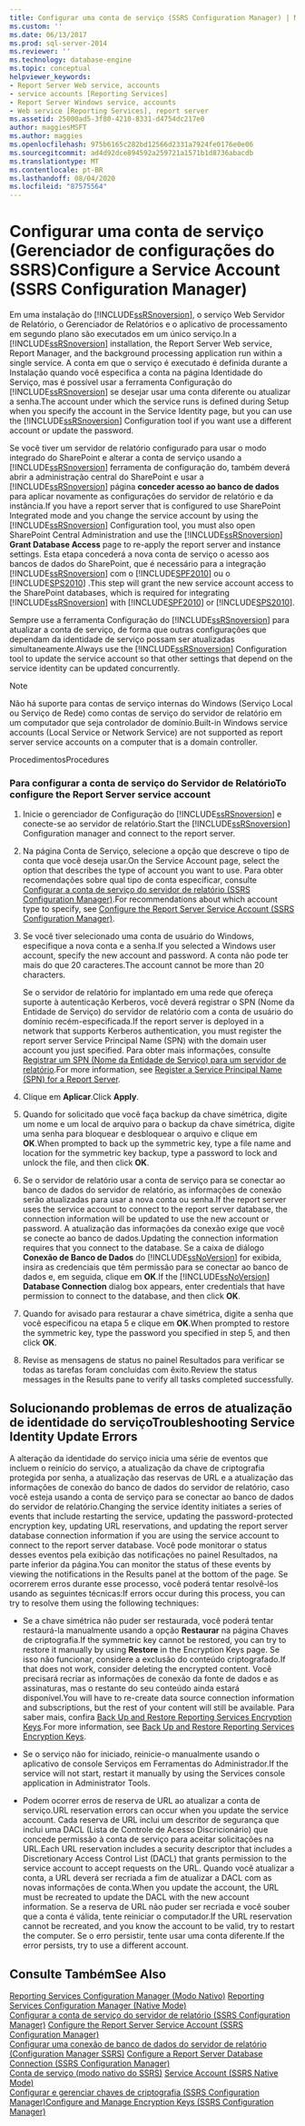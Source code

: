 ```yaml
---
title: Configurar uma conta de serviço (SSRS Configuration Manager) | Microsoft Docs
ms.custom: ''
ms.date: 06/13/2017
ms.prod: sql-server-2014
ms.reviewer: ''
ms.technology: database-engine
ms.topic: conceptual
helpviewer_keywords:
- Report Server Web service, accounts
- service accounts [Reporting Services]
- Report Server Windows service, accounts
- Web service [Reporting Services], report server
ms.assetid: 25000ad5-3f80-4210-8331-d4754dc217e0
author: maggiesMSFT
ms.author: maggies
ms.openlocfilehash: 975b6165c282bd12566d2331a7924fe0176e0e06
ms.sourcegitcommit: ad4d92dce894592a259721a1571b1d8736abacdb
ms.translationtype: MT
ms.contentlocale: pt-BR
ms.lasthandoff: 08/04/2020
ms.locfileid: "87575564"
---
```

# <a name="configure-a-service-account-ssrs-configuration-manager"></a><span data-ttu-id="562ae-102">Configurar uma conta de serviço (Gerenciador de configurações do SSRS)</span><span class="sxs-lookup"><span data-stu-id="562ae-102">Configure a Service Account (SSRS Configuration Manager)</span></span>
  <span data-ttu-id="562ae-103">Em uma instalação do [!INCLUDE[ssRSnoversion](../../includes/ssrsnoversion-md.md)], o serviço Web Servidor de Relatório, o Gerenciador de Relatórios e o aplicativo de processamento em segundo plano são executados em um único serviço.</span><span class="sxs-lookup"><span data-stu-id="562ae-103">In a [!INCLUDE[ssRSnoversion](../../includes/ssrsnoversion-md.md)] installation, the Report Server Web service, Report Manager, and the background processing application run within a single service.</span></span> <span data-ttu-id="562ae-104">A conta em que o serviço é executado é definida durante a Instalação quando você especifica a conta na página Identidade do Serviço, mas é possível usar a ferramenta Configuração do [!INCLUDE[ssRSnoversion](../../includes/ssrsnoversion-md.md)] se desejar usar uma conta diferente ou atualizar a senha.</span><span class="sxs-lookup"><span data-stu-id="562ae-104">The account under which the service runs is defined during Setup when you specify the account in the Service Identity page, but you can use the [!INCLUDE[ssRSnoversion](../../includes/ssrsnoversion-md.md)] Configuration tool if you want use a different account or update the password.</span></span>  
  
 <span data-ttu-id="562ae-105">Se você tiver um servidor de relatório configurado para usar o modo integrado do SharePoint e alterar a conta de serviço usando a [!INCLUDE[ssRSnoversion](../../includes/ssrsnoversion-md.md)] ferramenta de configuração do, também deverá abrir a administração central do SharePoint e usar a [!INCLUDE[ssRSnoversion](../../includes/ssrsnoversion-md.md)] página **conceder acesso ao banco de dados** para aplicar novamente as configurações do servidor de relatório e da instância.</span><span class="sxs-lookup"><span data-stu-id="562ae-105">If you have a report server that is configured to use SharePoint Integrated mode and you change the service account by using the [!INCLUDE[ssRSnoversion](../../includes/ssrsnoversion-md.md)] Configuration tool, you must also open SharePoint Central Administration and use the [!INCLUDE[ssRSnoversion](../../includes/ssrsnoversion-md.md)] **Grant Database Access** page to re-apply the report server and instance settings.</span></span> <span data-ttu-id="562ae-106">Esta etapa concederá a nova conta de serviço o acesso aos bancos de dados do SharePoint, que é necessário para a integração [!INCLUDE[ssRSnoversion](../../includes/ssrsnoversion-md.md)] com o [!INCLUDE[SPF2010](../../includes/spf2010-md.md)] ou o [!INCLUDE[SPS2010](../../includes/sps2010-md.md)] .</span><span class="sxs-lookup"><span data-stu-id="562ae-106">This step will grant the new service account access to the SharePoint databases, which is required for integrating [!INCLUDE[ssRSnoversion](../../includes/ssrsnoversion-md.md)] with [!INCLUDE[SPF2010](../../includes/spf2010-md.md)] or [!INCLUDE[SPS2010](../../includes/sps2010-md.md)].</span></span>  
  
 <span data-ttu-id="562ae-107">Sempre use a ferramenta Configuração do [!INCLUDE[ssRSnoversion](../../includes/ssrsnoversion-md.md)] para atualizar a conta de serviço, de forma que outras configurações que dependam da identidade de serviço possam ser atualizadas simultaneamente.</span><span class="sxs-lookup"><span data-stu-id="562ae-107">Always use the [!INCLUDE[ssRSnoversion](../../includes/ssrsnoversion-md.md)] Configuration tool to update the service account so that other settings that depend on the service identity can be updated concurrently.</span></span>  
  
> [!NOTE]  
>  <span data-ttu-id="562ae-108">Não há suporte para contas de serviço internas do Windows (Serviço Local ou Serviço de Rede) como contas de serviço do servidor de relatório em um computador que seja controlador de domínio.</span><span class="sxs-lookup"><span data-stu-id="562ae-108">Built-in Windows service accounts (Local Service or Network Service) are not supported as report server service accounts on a computer that is a domain controller.</span></span>  
  
 <span data-ttu-id="562ae-109">Procedimentos</span><span class="sxs-lookup"><span data-stu-id="562ae-109">Procedures</span></span>  
  
### <a name="to-configure-the-report-server-service-account"></a><span data-ttu-id="562ae-110">Para configurar a conta de serviço do Servidor de Relatório</span><span class="sxs-lookup"><span data-stu-id="562ae-110">To configure the Report Server service account</span></span>  
  
1.  <span data-ttu-id="562ae-111">Inicie o gerenciador de Configuração do [!INCLUDE[ssRSnoversion](../../includes/ssrsnoversion-md.md)] e conecte-se ao servidor de relatório.</span><span class="sxs-lookup"><span data-stu-id="562ae-111">Start the [!INCLUDE[ssRSnoversion](../../includes/ssrsnoversion-md.md)] Configuration manager and connect to the report server.</span></span>  
  
2.  <span data-ttu-id="562ae-112">Na página Conta de Serviço, selecione a opção que descreve o tipo de conta que você deseja usar.</span><span class="sxs-lookup"><span data-stu-id="562ae-112">On the Service Account page, select the option that describes the type of account you want to use.</span></span> <span data-ttu-id="562ae-113">Para obter recomendações sobre qual tipo de conta especificar, consulte [Configurar a conta de serviço do servidor de relatório &#40;SSRS Configuration Manager&#41;](../../reporting-services/install-windows/configure-the-report-server-service-account-ssrs-configuration-manager.md).</span><span class="sxs-lookup"><span data-stu-id="562ae-113">For recommendations about which account type to specify, see [Configure the Report Server Service Account &#40;SSRS Configuration Manager&#41;](../../reporting-services/install-windows/configure-the-report-server-service-account-ssrs-configuration-manager.md).</span></span>  
  
3.  <span data-ttu-id="562ae-114">Se você tiver selecionado uma conta de usuário do Windows, especifique a nova conta e a senha.</span><span class="sxs-lookup"><span data-stu-id="562ae-114">If you selected a Windows user account, specify the new account and password.</span></span> <span data-ttu-id="562ae-115">A conta não pode ter mais do que 20 caracteres.</span><span class="sxs-lookup"><span data-stu-id="562ae-115">The account cannot be more than 20 characters.</span></span>  
  
     <span data-ttu-id="562ae-116">Se o servidor de relatório for implantado em uma rede que ofereça suporte à autenticação Kerberos, você deverá registrar o SPN (Nome da Entidade de Serviço) do servidor de relatório com a conta de usuário do domínio recém-especificada.</span><span class="sxs-lookup"><span data-stu-id="562ae-116">If the report server is deployed in a network that supports Kerberos authentication, you must register the report server Service Principal Name (SPN) with the domain user account you just specified.</span></span> <span data-ttu-id="562ae-117">Para obter mais informações, consulte [Registrar um SPN &#40;Nome da Entidade de Serviço&#41; para um servidor de relatório](../../reporting-services/report-server/register-a-service-principal-name-spn-for-a-report-server.md).</span><span class="sxs-lookup"><span data-stu-id="562ae-117">For more information, see [Register a Service Principal Name &#40;SPN&#41; for a Report Server](../../reporting-services/report-server/register-a-service-principal-name-spn-for-a-report-server.md).</span></span>  
  
4.  <span data-ttu-id="562ae-118">Clique em **Aplicar**.</span><span class="sxs-lookup"><span data-stu-id="562ae-118">Click **Apply**.</span></span>  
  
5.  <span data-ttu-id="562ae-119">Quando for solicitado que você faça backup da chave simétrica, digite um nome e um local de arquivo para o backup da chave simétrica, digite uma senha para bloquear e desbloquear o arquivo e clique em **OK**.</span><span class="sxs-lookup"><span data-stu-id="562ae-119">When prompted to back up the symmetric key, type a file name and location for the symmetric key backup, type a password to lock and unlock the file, and then click **OK**.</span></span>  
  
6.  <span data-ttu-id="562ae-120">Se o servidor de relatório usar a conta de serviço para se conectar ao banco de dados do servidor de relatório, as informações de conexão serão atualizadas para usar a nova conta ou senha.</span><span class="sxs-lookup"><span data-stu-id="562ae-120">If the report server uses the service account to connect to the report server database, the connection information will be updated to use the new account or password.</span></span> <span data-ttu-id="562ae-121">A atualização das informações da conexão exige que você se conecte ao banco de dados.</span><span class="sxs-lookup"><span data-stu-id="562ae-121">Updating the connection information requires that you connect to the database.</span></span> <span data-ttu-id="562ae-122">Se a caixa de diálogo  **Conexão de Banco de Dados** do [!INCLUDE[ssNoVersion](../../includes/ssnoversion-md.md)] for exibida, insira as credenciais que têm permissão para se conectar ao banco de dados e, em seguida, clique em **OK**.</span><span class="sxs-lookup"><span data-stu-id="562ae-122">If the [!INCLUDE[ssNoVersion](../../includes/ssnoversion-md.md)] **Database Connection** dialog box appears, enter credentials that have permission to connect to the database, and then click **OK**.</span></span>  
  
7.  <span data-ttu-id="562ae-123">Quando for avisado para restaurar a chave simétrica, digite a senha que você especificou na etapa 5 e clique em **OK**.</span><span class="sxs-lookup"><span data-stu-id="562ae-123">When prompted to restore the symmetric key, type the password you specified in step 5, and then click **OK**.</span></span>  
  
8.  <span data-ttu-id="562ae-124">Revise as mensagens de status no painel Resultados para verificar se todas as tarefas foram concluídas com êxito.</span><span class="sxs-lookup"><span data-stu-id="562ae-124">Review the status messages in the Results pane to verify all tasks completed successfully.</span></span>  
  
## <a name="troubleshooting-service-identity-update-errors"></a><span data-ttu-id="562ae-125">Solucionando problemas de erros de atualização de identidade do serviço</span><span class="sxs-lookup"><span data-stu-id="562ae-125">Troubleshooting Service Identity Update Errors</span></span>  
 <span data-ttu-id="562ae-126">A alteração da identidade do serviço inicia uma série de eventos que incluem o reinício do serviço, a atualização da chave de criptografia protegida por senha, a atualização das reservas de URL e a atualização das informações de conexão do banco de dados do servidor de relatório, caso você esteja usando a conta de serviço para se conectar ao banco de dados do servidor de relatório.</span><span class="sxs-lookup"><span data-stu-id="562ae-126">Changing the service identity initiates a series of events that include restarting the service, updating the password-protected encryption key, updating URL reservations, and updating the report server database connection information if you are using the service account to connect to the report server database.</span></span> <span data-ttu-id="562ae-127">Você pode monitorar o status desses eventos pela exibição das notificações no painel Resultados, na parte inferior da página.</span><span class="sxs-lookup"><span data-stu-id="562ae-127">You can monitor the status of these events by viewing the notifications in the Results panel at the bottom of the page.</span></span> <span data-ttu-id="562ae-128">Se ocorrerem erros durante esse processo, você poderá tentar resolvê-los usando as seguintes técnicas:</span><span class="sxs-lookup"><span data-stu-id="562ae-128">If errors occur during this process, you can try to resolve them using the following techniques:</span></span>  
  
-   <span data-ttu-id="562ae-129">Se a chave simétrica não puder ser restaurada, você poderá tentar restaurá-la manualmente usando a opção **Restaurar** na página Chaves de criptografia.</span><span class="sxs-lookup"><span data-stu-id="562ae-129">If the symmetric key cannot be restored, you can try to restore it manually by using **Restore** in the Encryption Keys page.</span></span> <span data-ttu-id="562ae-130">Se isso não funcionar, considere a exclusão do conteúdo criptografado.</span><span class="sxs-lookup"><span data-stu-id="562ae-130">If that does not work, consider deleting the encrypted content.</span></span> <span data-ttu-id="562ae-131">Você precisará recriar as informações de conexão da fonte de dados e as assinaturas, mas o restante do seu conteúdo ainda estará disponível.</span><span class="sxs-lookup"><span data-stu-id="562ae-131">You will have to re-create data source connection information and subscriptions, but the rest of your content will still be available.</span></span> <span data-ttu-id="562ae-132">Para saber mais, confira [Back Up and Restore Reporting Services Encryption Keys](../../reporting-services/install-windows/ssrs-encryption-keys-back-up-and-restore-encryption-keys.md).</span><span class="sxs-lookup"><span data-stu-id="562ae-132">For more information, see [Back Up and Restore Reporting Services Encryption Keys](../../reporting-services/install-windows/ssrs-encryption-keys-back-up-and-restore-encryption-keys.md).</span></span>  
  
-   <span data-ttu-id="562ae-133">Se o serviço não for iniciado, reinicie-o manualmente usando o aplicativo de console Serviços em Ferramentas do Administrador.</span><span class="sxs-lookup"><span data-stu-id="562ae-133">If the service will not start, restart it manually by using the Services console application in Administrator Tools.</span></span>  
  
-   <span data-ttu-id="562ae-134">Podem ocorrer erros de reserva de URL ao atualizar a conta de serviço.</span><span class="sxs-lookup"><span data-stu-id="562ae-134">URL reservation errors can occur when you update the service account.</span></span> <span data-ttu-id="562ae-135">Cada reserva de URL inclui um descritor de segurança que inclui uma DACL (Lista de Controle de Acesso Discricionário) que concede permissão à conta de serviço para aceitar solicitações na URL.</span><span class="sxs-lookup"><span data-stu-id="562ae-135">Each URL reservation includes a security descriptor that includes a Discretionary Access Control List (DACL) that grants permission to the service account to accept requests on the URL.</span></span> <span data-ttu-id="562ae-136">Quando você atualizar a conta, a URL deverá ser recriada a fim de atualizar a DACL com as novas informações de conta.</span><span class="sxs-lookup"><span data-stu-id="562ae-136">When you update the account, the URL must be recreated to update the DACL with the new account information.</span></span> <span data-ttu-id="562ae-137">Se a reserva de URL não puder ser recriada e você souber que a conta é válida, tente reiniciar o computador.</span><span class="sxs-lookup"><span data-stu-id="562ae-137">If the URL reservation cannot be recreated, and you know the account to be valid, try to restart the computer.</span></span> <span data-ttu-id="562ae-138">Se o erro persistir, tente usar uma conta diferente.</span><span class="sxs-lookup"><span data-stu-id="562ae-138">If the error persists, try to use a different account.</span></span>  
  
## <a name="see-also"></a><span data-ttu-id="562ae-139">Consulte Também</span><span class="sxs-lookup"><span data-stu-id="562ae-139">See Also</span></span>  
 <span data-ttu-id="562ae-140">[Reporting Services Configuration Manager &#40;Modo Nativo&#41;](../../../2014/sql-server/install/reporting-services-configuration-manager-native-mode.md) </span><span class="sxs-lookup"><span data-stu-id="562ae-140">[Reporting Services Configuration Manager &#40;Native Mode&#41;](../../../2014/sql-server/install/reporting-services-configuration-manager-native-mode.md) </span></span>  
 <span data-ttu-id="562ae-141">[Configurar a conta de serviço do servidor de relatório &#40;SSRS Configuration Manager&#41;](../../reporting-services/install-windows/configure-the-report-server-service-account-ssrs-configuration-manager.md) </span><span class="sxs-lookup"><span data-stu-id="562ae-141">[Configure the Report Server Service Account &#40;SSRS Configuration Manager&#41;](../../reporting-services/install-windows/configure-the-report-server-service-account-ssrs-configuration-manager.md) </span></span>  
 <span data-ttu-id="562ae-142">[Configurar uma conexão de banco de dados do servidor de relatório &#40;Configuration Manager SSRS&#41;](../../../2014/sql-server/install/configure-a-report-server-database-connection-ssrs-configuration-manager.md) </span><span class="sxs-lookup"><span data-stu-id="562ae-142">[Configure a Report Server Database Connection  &#40;SSRS Configuration Manager&#41;](../../../2014/sql-server/install/configure-a-report-server-database-connection-ssrs-configuration-manager.md) </span></span>  
 <span data-ttu-id="562ae-143">[Conta de serviço &#40;modo nativo do SSRS&#41;](../../../2014/sql-server/install/service-account-ssrs-native-mode.md) </span><span class="sxs-lookup"><span data-stu-id="562ae-143">[Service Account &#40;SSRS Native Mode&#41;](../../../2014/sql-server/install/service-account-ssrs-native-mode.md) </span></span>  
 [<span data-ttu-id="562ae-144">Configurar e gerenciar chaves de criptografia &#40;SSRS Configuration Manager&#41;</span><span class="sxs-lookup"><span data-stu-id="562ae-144">Configure and Manage Encryption Keys &#40;SSRS Configuration Manager&#41;</span></span>](../../reporting-services/install-windows/ssrs-encryption-keys-manage-encryption-keys.md)  
  
  
